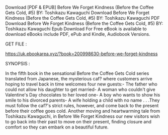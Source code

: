Download [PDF & EPUB] Before We Forget Kindness (Before the Coffee Gets Cold, #5) BY: Toshikazu Kawaguchi Download Before We Forget Kindness (Before the Coffee Gets Cold, #5) BY: Toshikazu Kawaguchi PDF Download Before We Forget Kindness (Before the Coffee Gets Cold, #5) BY: Toshikazu Kawaguchi Epub Download For Free eBook is available to download eBooks include PDF, ePub and Kindle, Audiobook Versions.

GET FILE :

https://uk.ebookarea.xyz/?book=200998630-before-we-forget-kindness

SYNOPSIS : 

In the fifth book in the sensational Before the Coffee Gets Cold series translated from Japanese, the mysterious caf? where customers arrive hoping to travel back in time welcomes four new guests:- The father who could not allow his daughter to get married- A woman who couldn't give Valentine's Day chocolates to her loved one- A boy who wants to show his smile to his divorced parents- A wife holding a child with no name . . .They must follow the caf?'s strict rules, however, and come back to the present before their coffee goes cold. Another moving and heartwarming tale from Toshikazu Kawaguchi, in Before We Forget Kindness our new visitors wish to go back into their past to move on their present, finding closure and comfort so they can embark on a beautiful future.
